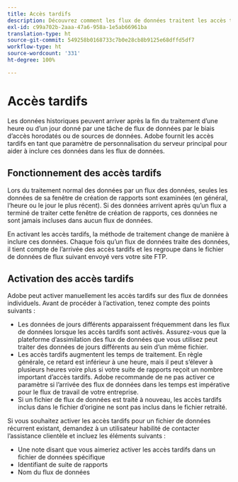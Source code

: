 ```yaml
---
title: Accès tardifs
description: Découvrez comment les flux de données traitent les accès tardifs.
exl-id: c99a702b-2aaa-47a6-958a-1e5ab66961ba
translation-type: ht
source-git-commit: 549258b0168733c7b0e28cb8b9125e68dffd5df7
workflow-type: ht
source-wordcount: '331'
ht-degree: 100%

---
```


# Accès tardifs

Les données historiques peuvent arriver après la fin du traitement d’une heure ou d’un jour donné par une tâche de flux de données par le biais d’accès horodatés ou de sources de données. Adobe fournit les accès tardifs en tant que paramètre de personnalisation du serveur principal pour aider à inclure ces données dans les flux de données.

## Fonctionnement des accès tardifs

Lors du traitement normal des données par un flux des données, seules les données de sa fenêtre de création de rapports sont examinées (en général, l’heure ou le jour le plus récent). Si des données arrivent après qu’un flux a terminé de traiter cette fenêtre de création de rapports, ces données ne sont jamais incluses dans aucun flux de données.

En activant les accès tardifs, la méthode de traitement change de manière à inclure ces données. Chaque fois qu’un flux de données traite des données, il tient compte de l’arrivée des accès tardifs et les regroupe dans le fichier de données de flux suivant envoyé vers votre site FTP.

## Activation des accès tardifs

Adobe peut activer manuellement les accès tardifs sur des flux de données individuels. Avant de procéder à l’activation, tenez compte des points suivants :

* Les données de jours différents apparaissent fréquemment dans les flux de données lorsque les accès tardifs sont activés. Assurez-vous que la plateforme d’assimilation des flux de données que vous utilisez peut traiter des données de jours différents au sein d’un même fichier.
* Les accès tardifs augmentent les temps de traitement. En règle générale, ce retard est inférieur à une heure, mais il peut s’élever à plusieurs heures voire plus si votre suite de rapports reçoit un nombre important d’accès tardifs. Adobe recommande de ne pas activer ce paramètre si l’arrivée des flux de données dans les temps est impérative pour le flux de travail de votre entreprise.
* Si un fichier de flux de données est traité à nouveau, les accès tardifs inclus dans le fichier d’origine ne sont pas inclus dans le fichier retraité.

Si vous souhaitez activer les accès tardifs pour un fichier de données récurrent existant, demandez à un utilisateur habilité de contacter l’assistance clientèle et incluez les éléments suivants :

* Une note disant que vous aimeriez activer les accès tardifs dans un fichier de données spécifique
* Identifiant de suite de rapports
* Nom du flux de données
